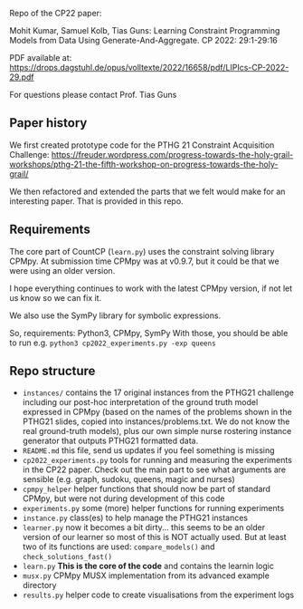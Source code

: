 Repo of the CP22 paper:

  Mohit Kumar, Samuel Kolb, Tias Guns: Learning Constraint Programming Models from Data Using Generate-And-Aggregate. CP 2022: 29:1-29:16

PDF available at: https://drops.dagstuhl.de/opus/volltexte/2022/16658/pdf/LIPIcs-CP-2022-29.pdf


For questions please contact Prof. Tias Guns

## Paper history
We first created prototype code for the PTHG 21 Constraint Acquisition Challenge: https://freuder.wordpress.com/progress-towards-the-holy-grail-workshops/pthg-21-the-fifth-workshop-on-progress-towards-the-holy-grail/ 

We then refactored and extended the parts that we felt would make for an interesting paper. That is provided in this repo.

## Requirements
The core part of CountCP (`learn.py`) uses the constraint solving library CPMpy. At submission time CPMpy was at v0.9.7, but it could be that we were using an older version.

I hope everything continues to work with the latest CPMpy version, if not let us know so we can fix it.

We also use the SymPy library for symbolic expressions.

So, requirements: Python3, CPMpy, SymPy
With those, you should be able to run e.g. `python3 cp2022_experiments.py -exp queens`

## Repo structure

* `instances/`  contains the 17 original instances from the PTHG21 challenge including our post-hoc interpretation of the ground truth model expressed in CPMpy (based on the names of the problems shown in the PTHG21 slides, copied into instances/problems.txt. We do not know the real ground-truth models), plus our own simple nurse rostering instance generator that outputs PTHG21 formatted data.
* `README.md` this file, send us updates if you feel something is missing
* `cp2022_experiments.py` tools for running and measuring the experiments in the CP22 paper. Check out the main part to see what arguments are sensible (e.g. graph, sudoku, queens, magic and nurses)
* `cpmpy_helper`  helper functions that should now be part of standard CPMpy, but were not during development of this code
* `experiments.py` some (more) helper functions for running experiments
* `instance.py`  class(es) to help manage the PTHG21 instances
* `learner.py`  now it becomes a bit dirty... this seems to be an older version of our learner so most of this is NOT actually used. But at least two of its functions are used: `compare_models()` and `check_solutions_fast()`
* `learn.py`  **This is the core of the code** and contains the learnin logic
* `musx.py`  CPMpy MUSX implementation from its advanced example directory
* `results.py`  helper code to create visualisations from the experiment logs

